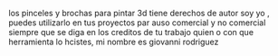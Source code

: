 los pinceles y brochas para pintar 3d tiene derechos de autor soy yo , puedes utilizarlo en tus proyectos par auso comercial y no  comercial  siempre que se diga en los creditos de tu trabajo quien o con que herramienta  lo hcistes, mi nombre es giovanni rodriguez 
